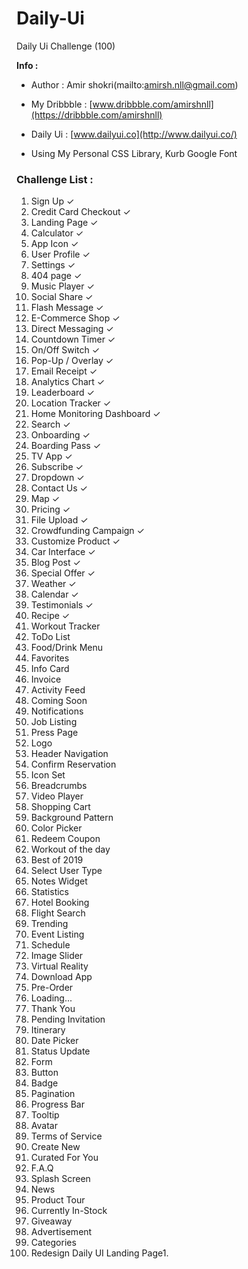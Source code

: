# Daily-Ui
Daily Ui Challenge (100)

**Info :**

* Author : Amir shokri(mailto:amirsh.nll@gmail.com)

* My Dribbble : [www.dribbble.com/amirshnll](https://dribbble.com/amirshnll)

* Daily Ui : [www.dailyui.co](http://www.dailyui.co/)

* Using My Personal CSS Library, Kurb Google Font



### Challenge List :

1. Sign Up 							✓
2. Credit Card Checkout 			✓
3. Landing Page 					✓
4. Calculator 						✓
5. App Icon							✓
6. User Profile						✓
7. Settings							✓
8. 404 page 						✓
9. Music Player						✓
10. Social Share					✓
11. Flash Message					✓
12. E-Commerce Shop 				✓
13. Direct Messaging				✓
14. Countdown Timer					✓
15. On/Off Switch					✓
16. Pop-Up / Overlay				✓
17. Email Receipt					✓
18. Analytics Chart					✓
19. Leaderboard						✓
20. Location Tracker				✓
21. Home Monitoring Dashboard		✓
22. Search							✓
23. Onboarding						✓
24. Boarding Pass					✓
25. TV App 							✓
26. Subscribe						✓
27. Dropdown						✓
28. Contact Us 						✓
29. Map 							✓
30. Pricing 						✓
31. File Upload						✓
32. Crowdfunding Campaign			✓
33. Customize Product				✓
34. Car Interface					✓
35. Blog Post						✓
36. Special Offer					✓
37. Weather							✓
38. Calendar						✓
39. Testimonials					✓
40. Recipe							✓
41. Workout Tracker
42. ToDo List
43. Food/Drink Menu
44. Favorites
45. Info Card
46. Invoice
47. Activity Feed
48. Coming Soon
49. Notifications
50. Job Listing
51. Press Page
52. Logo
53. Header Navigation
54. Confirm Reservation
55. Icon Set
56. Breadcrumbs
57. Video Player
58. Shopping Cart
59. Background Pattern
60. Color Picker
61. Redeem Coupon
62. Workout of the day
63. Best of 2019
64. Select User Type
65. Notes Widget
66. Statistics
67. Hotel Booking
68. Flight Search
69. Trending
70. Event Listing
71. Schedule
72. Image Slider
73. Virtual Reality
74. Download App
75. Pre-Order
76. Loading...
77. Thank You
78. Pending Invitation
79. Itinerary
80. Date Picker
81. Status Update
82. Form
83. Button
84. Badge
85. Pagination
86. Progress Bar
87. Tooltip
88. Avatar
89. Terms of Service
90. Create New
91. Curated For You
92. F.A.Q
93. Splash Screen
94. News
95. Product Tour
96. Currently In-Stock
97. Giveaway
98. Advertisement
99. Categories
100. Redesign Daily UI Landing Page1.
